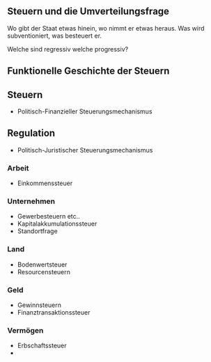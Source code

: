 
## Steuern und die Umverteilungsfrage

Wo gibt der Staat etwas hinein, wo nimmt er etwas heraus. Was wird subventioniert, was besteuert er.

Welche sind regressiv welche progressiv?


## Funktionelle Geschichte der Steuern


## Steuern
- Politisch-Finanzieller Steuerungsmechanismus

## Regulation
- Politisch-Juristischer Steuerungsmechanismus 


### Arbeit
- Einkommenssteuer

### Unternehmen
- Gewerbesteuern etc..
- Kapitalakkumulationssteuer
- Standortfrage

### Land
- Bodenwertsteuer
- Resourcensteuern

### Geld
- Gewinnsteuern
- Finanztransaktionssteuer

### Vermögen
- Erbschaftssteuer
- 